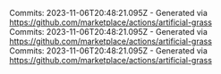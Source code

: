 Commits: 2023-11-06T20:48:21.095Z - Generated via https://github.com/marketplace/actions/artificial-grass
<br>
Commits: 2023-11-06T20:48:21.095Z - Generated via https://github.com/marketplace/actions/artificial-grass
<br>
Commits: 2023-11-06T20:48:21.095Z - Generated via https://github.com/marketplace/actions/artificial-grass
<br>
